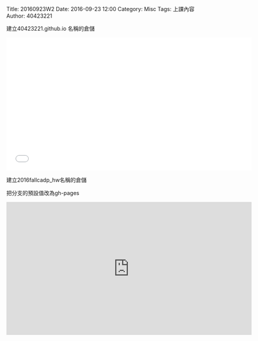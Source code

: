 Title: 20160923W2
Date: 2016-09-23 12:00
Category: Misc
Tags: 上課內容
Author: 40423221

<p>建立40423221.github.io 名稱的倉儲</p>

<iframe
src="網址" width="640" height="347" frameborder="0" webkitallowfullscreen mozallowfullscreen allowfullscreen></iframe>

<p>建立2016fallcadp_hw名稱的倉儲</p>

<p>把分支的預設值改為gh-pages</p>
<iframe src="https://vimeo.com/198187039" width="640" height="347" frameborder="0" webkitallowfullscreen mozallowfullscreen allowfullscreen></iframe>